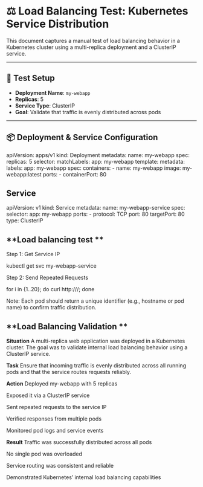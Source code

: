 # ⚖️ Load Balancing Test: Kubernetes Service Distribution

This document captures a manual test of load balancing behavior in a Kubernetes cluster using a multi-replica deployment and a ClusterIP service.

---

## 🧪 Test Setup

- **Deployment Name**: `my-webapp`
- **Replicas**: 5
- **Service Type**: ClusterIP
- **Goal**: Validate that traffic is evenly distributed across pods

---

## 📦 Deployment & Service Configuration

apiVersion: apps/v1
kind: Deployment
metadata:
  name: my-webapp
spec:
  replicas: 5
  selector:
    matchLabels:
      app: my-webapp
  template:
    metadata:
      labels:
        app: my-webapp
    spec:
      containers:
        - name: my-webapp
          image: my-webapp:latest
          ports:
            - containerPort: 80


## **Service**

apiVersion: v1
kind: Service
metadata:
  name: my-webapp-service
spec:
  selector:
    app: my-webapp
  ports:
    - protocol: TCP
      port: 80
      targetPort: 80
  type: ClusterIP


## **Load balancing test **
Step 1: Get Service IP

kubectl get svc my-webapp-service

Step 2: Send Repeated Requests

for i in {1..20}; do curl http://<cluster-ip>/; done

Note: Each pod should return a unique identifier (e.g., hostname or pod name) to confirm traffic distribution.

## **Load Balancing Validation **

**Situation**
A multi-replica web application was deployed in a Kubernetes cluster. The goal was to validate internal load balancing behavior using a ClusterIP service.

**Task**
Ensure that incoming traffic is evenly distributed across all running pods and that the service routes requests reliably.

**Action**
Deployed my-webapp with 5 replicas

Exposed it via a ClusterIP service

Sent repeated requests to the service IP

Verified responses from multiple pods

Monitored pod logs and service events

**Result**
Traffic was successfully distributed across all pods

No single pod was overloaded

Service routing was consistent and reliable

Demonstrated Kubernetes’ internal load balancing capabilities
